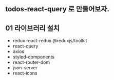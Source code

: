 ## todos-react-query 로 만들어보자. 

## 01 라이브러리 설치
   - redux react-redux @reduxjs/toolkit
   - react-query
   - axios 
   - styled-components
   - react-router-dom
   - json-server 
   - react-icons

##    